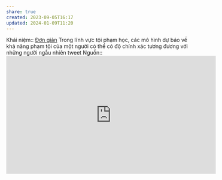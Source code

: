 ```yaml
---
share: true
created: 2023-09-05T16:17
updated: 2024-01-09T11:20
---
```

Khái niệm:: [Đơn giản](../../%CE%9E%20Kh%C3%A1i%20ni%E1%BB%87m/Ph%C3%A1t%20tri%E1%BB%83n%20s%E1%BA%A3n%20ph%E1%BA%A9m,%20l%C3%AAn%20k%E1%BA%BF%20ho%E1%BA%A1ch,%20c%C3%B4ng%20vi%E1%BB%87c/%C4%90%C6%A1n%20gi%E1%BA%A3n.md)
Trong lĩnh vực tội phạm học, các mô hình dự báo về khả năng phạm tội của một người có thể có độ chính xác tương đương với những người ngẫu nhiên tweet 
Nguồn:: <iframe width="560" height="315" src="https://www.youtube.com/embed/p-82YeUPQh0?si=kjFWnZRibR8zUnPI&t=760" title="YouTube video player" frameborder="0" allow="accelerometer; autoplay; clipboard-write; encrypted-media; gyroscope; picture-in-picture; web-share" referrerpolicy="strict-origin-when-cross-origin" allowfullscreen></iframe>
